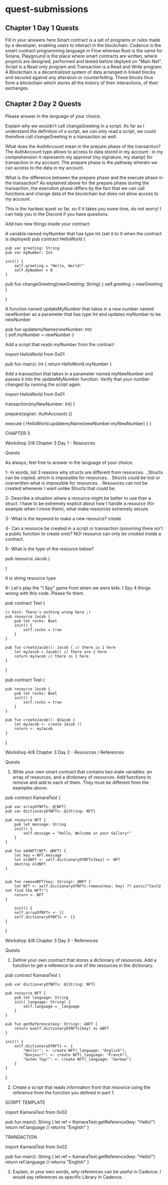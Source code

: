 # quest-submissions

## Chapter 1 Day 1 Quests

Fill in your answers here
Smart contract is a set of programs or rules made by a developer, enabling users to interact in the blockchain.
Cadence is the smart contract programming language in Flow whereas Rust is the same for Solana,
Playground is the place where smart contracts are written, where projects are designed, performed and tested before deplyed on "Main Net".
Script is a Read only program and Transaction is a Read and Write program.
A Blockchain is a decentralized system of data arranged in linked blocks and secured against any alteration or counterfeiting. These blocks thus form a blockchain which stores all the history of their interactions, of their exchanges.


## Chapter 2 Day 2 Quests

Please answer in the language of your choice.

Explain why we wouldn't call changeGreeting in a script.
As far as I understand the definition of a script, we can only read a script, we could therefore call changeGreeting in a transaction as well.


What does the AuthAccount mean in the prepare phase of the transaction?
The AuthAccount type allows to access to data stored in my account : in my comprehension it represents my approval (my signature, my stamp) for transaction in my account. The prepare phase is the pathway wherein we can access to the data in my account.


What is the difference between the prepare phase and the execute phase in the transaction?
As explained above for the prepare phase during the transaction, the execution phase differs by the fact that we can call functions and change data of the blockchain but does not allow access to my account. 


This is the hardest quest so far, so if it takes you some time, do not worry! I can help you in the Discord if you have questions.

Add two new things inside your contract:

A variable named myNumber that has type Int (set it to 0 when the contract is deployed)
pub contract HelloWorld {

    pub var greeting: String
    pub var myNumber: Int

    init() {
        self.greeting = "Hello, World!"
        self.myNumber = 0
    }
pub fun changeGreeting(newGreeting: String) {
    self.greeting = newGreeting
}

}


A function named updateMyNumber that takes in a new number named newNumber as a parameter that has type Int and updates myNumber to be newNumber

pub fun updatemyName(newNumber: Int)  
{
    self.myNumber = newNumber
}

Add a script that reads myNumber from the contract

import HelloWorld from 0x01

pub fun main(): Int {
    return HelloWorld.myNumber
}    

Add a transaction that takes in a parameter named myNewNumber and passes it into the updateMyNumber function. Verify that your number changed by running the script again.

import HelloWorld from 0x01

transaction(myNewNumber: Int) {

  prepare(signer: AuthAccount) {}

  execute {
    HelloWorld.updatemyName(newNumber:myNewNumber)
  }
}



CHAPTER 3

Workshop 3/8 Chapter 3 Day 1 - Resources

Quests

As always, feel free to answer in the language of your choice.

1- In words, list 3 reasons why structs are different from resources.
    . Structs can be copied, which is impossible for resources.
    . Structs could be lost or overwritten what is impossible for resources.
    . Resources can not be created whenever I want unlike Structs that could be.

2- Describe a situation where a resource might be better to use than a struct.
    I have to be extremely explicit about how I handle a resource (for example when I move them), what make resources extremely secure.

3- What is the keyword to make a new resource?
    create

4- Can a resource be created in a script or transaction (assuming there isn't a public function to create one)?
    NO! resource can only be created inside a contract.
    
5- What is the type of the resource below?

pub resource Jacob {

}

It is string resource type


6- Let's play the "I Spy" game from when we were kids. I Spy 4 things wrong with this code. Please fix them.

pub contract Test {

    // Hint: There's nothing wrong here ;)
    pub resource Jacob {
        pub let rocks: Bool
        init() {
            self.rocks = true
        }
    }

    pub fun createJacob(): Jacob { // there is 1 here
        let myJacob = Jacob() // there are 2 here
        return myJacob // there is 1 here
    }
}


pub contract Test {

    pub resource Jacob {
        pub let rocks: Bool
        init() {
            self.rocks = true
        }
    }

    pub fun createJacob(): @Jacob {
        let myJacob <- create Jacob ()
        return <- myJacob
    }
}

Workshop 4/8 Chapter 3 Day 2 - Resources / References

Quests
1. Write your own smart contract that contains two state variables: an array of resources, and a dictionary of resources. Add functions to remove and add to each of them. They must be different from the examples above.

pub contract KamaraTest {

    pub var arrayOfNFTs: @[NFT]
    pub var dictionaryOfNFTs: @{String: NFT}

    pub resource NFT {
        pub let message: String
        init() {
            self.message = "Hello, Welcome in your Gallery!"
        }
    }

    pub fun addNFT(NFT: @NFT) {
        let key = NFT.message
        let oldNFT <- self.dictionaryOfNFTs[key] <- NFT
        destroy oldNFT
    }

    
    pub fun removeNFT(key: String): @NFT {
        let NFT <- self.dictionaryOfNFTs.remove(key: key) ?? panic("Could not find the NFT!")
        return <- NFT
    }

        init() {
        self.arrayOfNFTs <- []
        self.dictionaryOfNFTs <- {}
    }

}

Workshop 4/8 Chapter 3 Day 3 - References

Quests

1. Define your own contract that stores a dictionary of resources. Add a function to get a reference to one of the resources in the dictionary.

pub contract KamaraTest {

    pub var dictionaryOfNFTs: @{String: NFT}

    pub resource NFT {
        pub let language: String
        init(_language: String) {
            self.language = _language
        }
    }

    pub fun getReference(key: String): &NFT {
        return &self.dictionaryOfNFTs[key] as &NFT
    }

    init() {
        self.dictionaryOfNFTs <- {
            "Hello!": <- create NFT(_language: "English"), 
            "Bonjour!": <- create NFT(_language: "French"),
            "Guten Tag!": <- create NFT(_language: "German")
        }
    }
}


2. Create a script that reads information from that resource using the reference from the function you defined in part 1.

SCRIPT TEMPLATE

import KamaraTest from 0x02

pub fun main(): String {
  let ref = KamaraTest.getReference(key: "Hello!")
  return ref.language // returns "English"
}

TRANSACTION

import KamaraTest from 0x02

pub fun main(): String {
  let ref = KamaraTest.getReference(key: "Hello!")
  return ref.language // returns "English"
}


3. Explain, in your own words, why references can be useful in Cadence.
I would say references as specific Library in Cadence.







